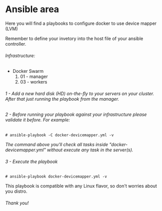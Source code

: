 # Ansible area

Here you will find a playbooks to configure docker to use device mapper (LVM)

Remember to define your invetory into the host file of your ansible controller.

###### Infrastructure:

* Docker Swarm
  1. 01 - manager
  2. 03 - workers


###### 1 - Add a new hard disk (HD) on-the-fly to your servers on your cluster. After that just running the playbook from the manager.

###### 2 - Before running your playbook against your infrastructure please validate it before. For example:


```
# ansible-playbook -C docker-devicemapper.yml -v
```

_The command above you'll check all tasks inside "docker-devicemapper.yml" without execute any task in the server(s)._

###### 3 - Execute the playbook

```
# ansible-playbook docker-devicemapper.yml -v
```

This playbook is compatible with any Linux flavor, so don't worries about you distro.

###### Thank you!
